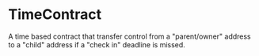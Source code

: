 # TimeContract
A time based contract that transfer control from a "parent/owner" address to a "child" address if a "check in" deadline is missed.
